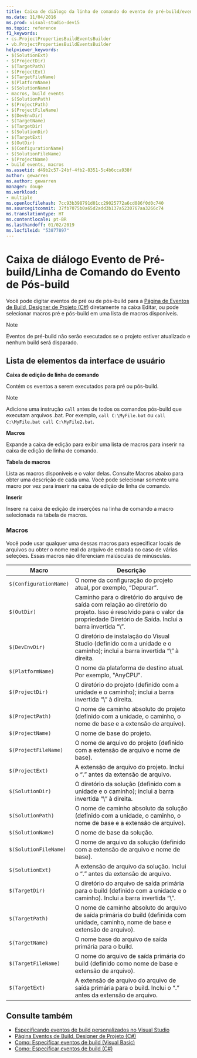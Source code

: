```yaml
---
title: Caixa de diálogo da linha de comando do evento de pré-build/evento de pós-build
ms.date: 11/04/2016
ms.prod: visual-studio-dev15
ms.topic: reference
f1_keywords:
- cs.ProjectPropertiesBuildEventsBuilder
- vb.ProjectPropertiesBuildEventsBuilder
helpviewer_keywords:
- $(SolutionExt)
- $(ProjectDir)
- $(TargetPath)
- $(ProjectExt)
- $(TargetFileName)
- $(PlatformName)
- $(SolutionName)
- macros, build events
- $(SolutionPath)
- $(ProjectPath)
- $(ProjectFileName)
- $(DevEnvDir)
- $(TargetName)
- $(TargetDir)
- $(SolutionDir)
- $(TargetExt)
- $(OutDir)
- $(ConfigurationName)
- $(SolutionFileName)
- $(ProjectName)
- build events, macros
ms.assetid: d49b2c57-24bf-4fb2-8351-5c4b6cca938f
author: gewarren
ms.author: gewarren
manager: douge
ms.workload:
- multiple
ms.openlocfilehash: 7cc93b398791d01cc29025772a6cd086f0d0c740
ms.sourcegitcommit: 37fb7075b0a65d2add3b137a5230767aa3266c74
ms.translationtype: HT
ms.contentlocale: pt-BR
ms.lasthandoff: 01/02/2019
ms.locfileid: "53877897"
---
```

# <a name="pre-build-eventpost-build-event-command-line-dialog-box"></a>Caixa de diálogo Evento de Pré-build/Linha de Comando do Evento de Pós-build
Você pode digitar eventos de pré ou de pós-build para a [Página de Eventos de Build, Designer de Projeto (C#)](../../ide/reference/build-events-page-project-designer-csharp.md) diretamente na caixa Editar, ou pode selecionar macros pré e pós-build em uma lista de macros disponíveis.

> [!NOTE]
> Eventos de pré-build não serão executados se o projeto estiver atualizado e nenhum build será disparado.


## <a name="ui-element-list"></a>Lista de elementos da interface de usuário
 **Caixa de edição de linha de comando**

 Contém os eventos a serem executados para pré ou pós-build.

> [!NOTE]
> Adicione uma instrução `call` antes de todos os comandos pós-build que executam arquivos .bat. Por exemplo, `call C:\MyFile.bat` ou `call C:\MyFile.bat call C:\MyFile2.bat`.


 **Macros**

 Expande a caixa de edição para exibir uma lista de macros para inserir na caixa de edição de linha de comando.

 **Tabela de macros**

 Lista as macros disponíveis e o valor delas. Consulte Macros abaixo para obter uma descrição de cada uma. Você pode selecionar somente uma macro por vez para inserir na caixa de edição de linha de comando.

 **Inserir**

 Insere na caixa de edição de inserções na linha de comando a macro selecionada na tabela de macros.

### <a name="macros"></a>Macros
 Você pode usar qualquer uma dessas macros para especificar locais de arquivos ou obter o nome real do arquivo de entrada no caso de várias seleções. Essas macros não diferenciam maiúsculas de minúsculas.

|Macro|Descrição|
|-----------|-----------------|
|`$(ConfigurationName)`|O nome da configuração do projeto atual, por exemplo, “Depurar”.|
|`$(OutDir)`|Caminho para o diretório do arquivo de saída com relação ao diretório do projeto. Isso é resolvido para o valor da propriedade Diretório de Saída. Inclui a barra invertida “\\”.|
|`$(DevEnvDir)`|O diretório de instalação do Visual Studio (definido com a unidade e o caminho); inclui a barra invertida “\\” à direita.|
|`$(PlatformName)`|O nome da plataforma de destino atual. Por exemplo, "AnyCPU".|
|`$(ProjectDir)`|O diretório do projeto (definido com a unidade e o caminho); inclui a barra invertida “\\” à direita.|
|`$(ProjectPath)`|O nome de caminho absoluto do projeto (definido com a unidade, o caminho, o nome de base e a extensão de arquivo).|
|`$(ProjectName)`|O nome de base do projeto.|
|`$(ProjectFileName)`|O nome de arquivo do projeto (definido com a extensão de arquivo e nome de base).|
|`$(ProjectExt)`|A extensão de arquivo do projeto. Inclui o “.” antes da extensão de arquivo.|
|`$(SolutionDir)`|O diretório da solução (definido com a unidade e o caminho); inclui a barra invertida “\\” à direita.|
|`$(SolutionPath)`|O nome de caminho absoluto da solução (definido com a unidade, o caminho, o nome de base e a extensão de arquivo).|
|`$(SolutionName)`|O nome de base da solução.|
|`$(SolutionFileName)`|O nome de arquivo da solução (definido com a extensão de arquivo e nome de base).|
|`$(SolutionExt)`|A extensão de arquivo da solução. Inclui o “.” antes da extensão de arquivo.|
|`$(TargetDir)`|O diretório do arquivo de saída primária para o build (definido com a unidade e o caminho). Inclui a barra invertida “\\”.|
|`$(TargetPath)`|O nome de caminho absoluto do arquivo de saída primária do build (definida com unidade, caminho, nome de base e extensão de arquivo).|
|`$(TargetName)`|O nome base do arquivo de saída primária para o build.|
|`$(TargetFileName)`|O nome do arquivo de saída primária do build (definido como nome de base e extensão de arquivo).|
|`$(TargetExt)`|A extensão de arquivo do arquivo de saída primária para o build. Inclui o “.” antes da extensão de arquivo.|

## <a name="see-also"></a>Consulte também

- [Especificando eventos de build personalizados no Visual Studio](../../ide/specifying-custom-build-events-in-visual-studio.md)
- [Página Eventos de Build, Designer de Projeto (C#)](../../ide/reference/build-events-page-project-designer-csharp.md)
- [Como: Especificar eventos de build (Visual Basic)](../../ide/how-to-specify-build-events-visual-basic.md)
- [Como: Especificar eventos de build (C#)](../../ide/how-to-specify-build-events-csharp.md)